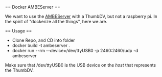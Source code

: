 == Docker AMBEServer ==

We want to use the [AMBEServer](ttps://github.com/dl5di/OpenDV/tree/master/DummyRepeater/DV3000) with a ThumbDV, but not a raspberry pi.
In the spirit of "dockerize all the things", here we are.

== Usage ==
* Clone Repo, and CD into folder
* docker build -t ambeserver .
* docker run --rm --device=/dev/ttyUSB0 -p 2460:2460/udp -d ambeserver

Make sure that /dev/ttyUSB0 is the USB device on the *host* that represents the ThumbDV.
